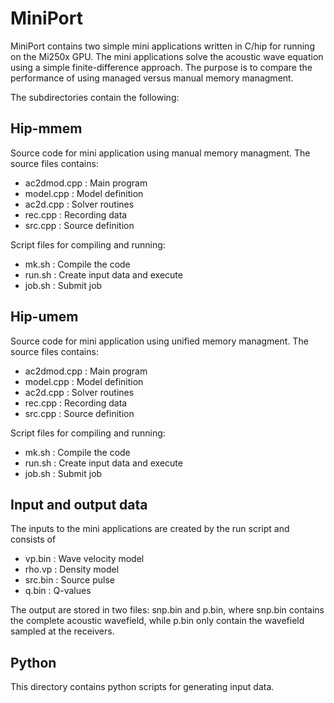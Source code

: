 
# MiniPort 

MiniPort contains two simple mini applications written in C/hip for
running on the Mi250x GPU. The mini applications solve the
acoustic wave equation using a simple finite-difference approach.
The purpose is to compare the performance of using managed versus
manual memory managment. 


The subdirectories contain the following:

## Hip-mmem

Source code for mini application using manual memory managment.
The source files contains:

 - ac2dmod.cpp : Main program
 - model.cpp   : Model definition
 - ac2d.cpp    : Solver routines
 - rec.cpp     : Recording data 
 - src.cpp     : Source definition
 
Script files for compiling and running:

 - mk.sh       : Compile the code
 - run.sh      : Create input data and execute
 - job.sh      : Submit job

## Hip-umem

Source code for mini application using unified memory managment.
The source files contains:

 - ac2dmod.cpp : Main program
 - model.cpp   : Model definition
 - ac2d.cpp    : Solver routines
 - rec.cpp     : Recording data 
 - src.cpp     : Source definition
 
Script files for compiling and running:

 - mk.sh       : Compile the code
 - run.sh      : Create input data and execute
 - job.sh      : Submit job

## Input and output data

The inputs to the mini applications are created by the run script
and consists of

- vp.bin  : Wave velocity model
- rho.vp  : Density model
- src.bin : Source pulse
- q.bin   : Q-values

The output are stored in two files: snp.bin and p.bin, where snp.bin
contains the complete acoustic wavefield, while p.bin only contain
the wavefield sampled at the receivers.

## Python
This directory contains python scripts for generating input data.
